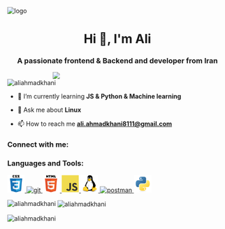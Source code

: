 ![logo]()
<h1 align="center">Hi 👋, I'm Ali</h1>
<h3 align="center">A passionate frontend & Backend and developer from Iran</h3>
<img align="right" alt"Ali" width = "400" src= "https://i.pinimg.com/originals/e8/f4/53/e8f453469a3ec97ecd354df465d73913.gif">

<p align="left"> <img src="https://komarev.com/ghpvc/?username=aliahmadkhani&label=Profile%20views&color=0e75b6&style=flat" alt="aliahmadkhani" /> </p>

- 🌱 I’m currently learning **JS & Python & Machine learning**

- 💬 Ask me about **Linux**

- 📫 How to reach me **ali.ahmadkhani8111@gmail.com**

<h3 align="left">Connect with me:</h3>
<p align="left">
</p>

<h3 align="left">Languages and Tools:</h3>
<p align="left"> <a href="https://www.w3schools.com/css/" target="_blank" rel="noreferrer"> <img src="https://raw.githubusercontent.com/devicons/devicon/master/icons/css3/css3-original-wordmark.svg" alt="css3" width="40" height="40"/> </a> <a href="https://git-scm.com/" target="_blank" rel="noreferrer"> <img src="https://www.vectorlogo.zone/logos/git-scm/git-scm-icon.svg" alt="git" width="40" height="40"/> </a> <a href="https://www.w3.org/html/" target="_blank" rel="noreferrer"> <img src="https://raw.githubusercontent.com/devicons/devicon/master/icons/html5/html5-original-wordmark.svg" alt="html5" width="40" height="40"/> </a> <a href="https://developer.mozilla.org/en-US/docs/Web/JavaScript" target="_blank" rel="noreferrer"> <img src="https://raw.githubusercontent.com/devicons/devicon/master/icons/javascript/javascript-original.svg" alt="javascript" width="40" height="40"/> </a> <a href="https://www.linux.org/" target="_blank" rel="noreferrer"> <img src="https://raw.githubusercontent.com/devicons/devicon/master/icons/linux/linux-original.svg" alt="linux" width="40" height="40"/> </a> <a href="https://postman.com" target="_blank" rel="noreferrer"> <img src="https://www.vectorlogo.zone/logos/getpostman/getpostman-icon.svg" alt="postman" width="40" height="40"/> </a> <a href="https://www.python.org" target="_blank" rel="noreferrer"> <img src="https://raw.githubusercontent.com/devicons/devicon/master/icons/python/python-original.svg" alt="python" width="40" height="40"/> </a> </p>

<p><img align="left" src="https://github-readme-stats.vercel.app/api/top-langs?username=aliahmadkhani&show_icons=true&locale=en&layout=compact" alt="aliahmadkhani" /></p>

<p>&nbsp;<img align="center" src="https://github-readme-stats.vercel.app/api?username=aliahmadkhani&show_icons=true&locale=en" alt="aliahmadkhani" /></p>

<p><img align="center" src="https://github-readme-streak-stats.herokuapp.com/?user=aliahmadkhani&" alt="aliahmadkhani" /></p>
